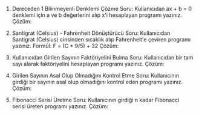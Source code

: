 1. Dereceden 1 Bilinmeyenli Denklemi Çözme
   Soru:
   Kullanıcıdan ax + b = 0 denklemi için a ve b değerlerini alıp x'i hesaplayan programı yazınız.
   Çözüm:

2. Santigrat (Celsius) - Fahrenheit Dönüştürücü
   Soru:
   Kullanıcıdan Santigrat (Celsius) cinsinden sıcaklık alıp Fahrenheit'e çeviren programı yazınız.
   Formül:
   F = (C * 9/5) + 32
   Çözüm:

3. Kullanıcıdan Girilen Sayının Faktöriyelini Bulma
   Soru:
   Kullanıcıdan bir tam sayı alarak faktöriyelini hesaplayan programı yazınız.
   Çözüm:

4. Girilen Sayının Asal Olup Olmadığını Kontrol Etme
   Soru:
   Kullanıcının girdiği bir sayının asal olup olmadığını kontrol eden programı yazınız.
   Çözüm:

5. Fibonacci Serisi Üretme
   Soru:
   Kullanıcının girdiği n kadar Fibonacci serisi üreten programı yazınız.
   Çözüm:

